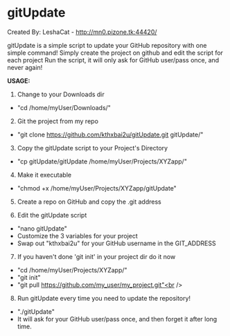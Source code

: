 gitUpdate
=========

Created By: LeshaCat - <a href='http://mn0.pizone.tk:44420/'>http://mn0.pizone.tk:44420/</a>

gitUpdate is a simple script to update your GitHub repository with one simple command!
Simply create the project on github and edit the script for each project
Run the script, it will only ask for GitHub user/pass once, and never again!

<b>USAGE:</b>

1) Change to your Downloads dir<br />
* "cd /home/myUser/Downloads/"<br />
      
2) Git the project from my repo<br />
* "git clone https://github.com/kthxbai2u/gitUpdate.git gitUpdate/"<br />
      
3) Copy the gitUpdate script to your Project's Directory<br />
* "cp gitUpdate/gitUpdate /home/myUser/Projects/XYZapp/"

4) Make it executable<br />
* "chmod +x /home/myUser/Projects/XYZapp/gitUpdate"
      
5) Create a repo on GitHub and copy the .git address

6) Edit the gitUpdate script<br />
* "nano gitUpdate"<br />
* Customize the 3 variables for your project<br />
* Swap out "kthxbai2u" for your GitHub username in the GIT_ADDRESS<br />
      
7) If you haven't done 'git init' in your project dir do it now<br />
* "cd /home/myUser/Projects/XYZapp/"<br />
* "git init"<br />
* "git pull https://github.com/my_user/my_project.git"<br />

8) Run gitUpdate every time you need to update the repository!<br />
* "./gitUpdate"<br />
* It will ask for your GitHub user/pass once, and then forget it after long time.<br />
